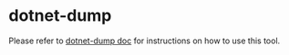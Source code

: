 # dotnet-dump

Please refer to [dotnet-dump doc](../../../documentation/dotnet-dump-instructions.md) for instructions on how to use this tool.
